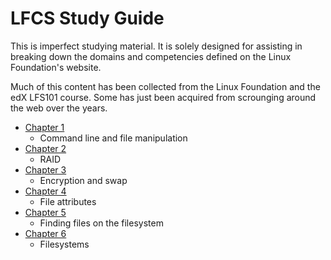 # LFCS Study Guide

This is imperfect studying material. It is solely designed for assisting in breaking down the domains and competencies defined on the Linux Foundation's website.

Much of this content has been collected from the Linux Foundation and the edX LFS101 course. Some has just been acquired from scrounging around the web over the years.

* [Chapter 1](chapter1.md)
  * Command line and file manipulation
* [Chapter 2](chapter2.md)
  * RAID
* [Chapter 3](chapter3.md)
  * Encryption and swap
* [Chapter 4](chapter4.md)
  * File attributes
* [Chapter 5](chapter5.md)
  * Finding files on the filesystem
* [Chapter 6](chapter6.md)
  * Filesystems
